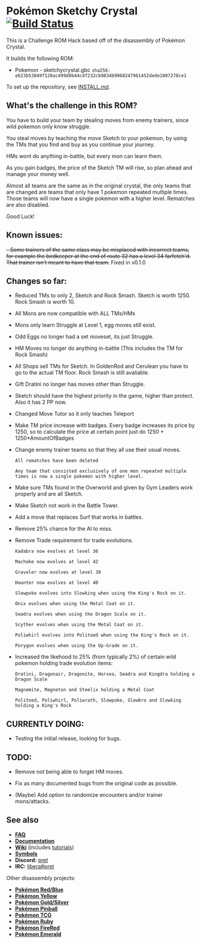 # Pokémon Sketchy Crystal [![Build Status][ci-badge]][ci]

This is a Challenge ROM Hack based off of the disassembly of Pokémon Crystal.

It builds the following ROM:

- Pokemon - sketchycrystal.gbc `sha256: eb23b53849f120ac499d8b44c4f232cb9834b9968247961452dede1007278ce1`

To set up the repository, see [INSTALL.md](INSTALL.md).

## What's the challenge in this ROM?

You have to build your team by stealing moves from enemy trainers, since wild pokemon
only know struggle.

You steal moves by teaching the move Sketch to your pokemon, by using the TMs that you find and buy
as you continue your journey.

HMs wont do anything in-battle, but every mon can learn them.

As you gain badges, the price of the Sketch TM will rise, so plan ahead and manage your money well.

Almost all teams are the same as in the original crystal, the only teams that are changed
are teams that only have 1 pokemon repeated multiple times. Those teams will now have a single
pokemon with a higher level. Rematches are also disabled.

Good Luck!

## Known issues:

~~- Some trainers of the same class may be misplaced with incorrect teams, for example the birdkeeper at the
end of route 32 has a level 34 farfetch'd. That trainer isn't meant to have that team.~~ Fixed in v0.1.0

## Changes so far:

- Reduced TMs to only 2, Sketch and Rock Smash. Sketch is worth 1250. Rock Smash is worth 10.

- All Mons are now compatible with ALL TMs/HMs

- Mons only learn Struggle at Level 1, egg moves still exist.

- Odd Eggs no longer had a set moveset, its just Struggle.

- HM Moves no longer do anything in-battle (This includes the TM for Rock Smash)

- All Shops sell TMs for Sketch. In GoldenRod and Cerulean you have to go to the actual TM floor. Rock Smash is still avaliable.

- Gift Dratini no longer has moves other than Struggle.

- Sketch should have the highest priority in the game, higher than protect. Also it has 2 PP now.

- Changed Move Tutor so it only teaches Teleport

- Make TM price increase with badges. Every badge increases its price by 1250, so to calculate
	the price at certain point just do 1250 + 1250*AmountOfBadges

- Change enemy trainer teams so that they all use their usual moves.

	`All rematches have been deleted`
	
	`Any team that consisted exclusively of one mon repeated multiple times is now a single pokemon with higher level.`

- Make sure TMs found in the Overworld and given by Gym Leaders work properly and are all Sketch.

- Make Sketch not work in the Battle Tower.

- Add a move that replaces Surf that works in battles.

- Remove 25% chance for the AI to miss.

- Remove Trade requirement for trade evolutions.

	`Kadabra now evolves at level 36`
	
	`Machoke now evolves at level 42`
	
	`Graveler now evolves at level 38`
	
	`Haunter now evolves at level 40`
	
	`Slowpoke evolves into Slowking when using the King's Rock on it.`
	
	`Onix evolves when using the Metal Coat on it.`
	
	`Seadra evolves when using the Dragon Scale on it.`
	
	`Scyther evolves when using the Metal Coat on it.`
	
	`Poliwhirl evolves into Politoed when using the King's Rock on it.`
	
	`Porygon evolves when using the Up-Grade on it.`
	
- Increased the likehood to 25% (from typically 2%) of certain wild pokemon holding trade evolution items:

	`Dratini, Dragonair, Dragonite, Horsea, Seadra and Kingdra holding a Dragon Scale`
	
	`Magnemite, Magneton and Steelix holding a Metal Coat`
	
	`Politoed, Poliwhirl, Poliwrath, Slowpoke, Slowbro and Slowking holding a King's Rock`
	
## CURRENTLY DOING:

- Testing the initial release, looking for bugs.

## TODO:

- Remove not being able to forget HM moves.

- Fix as many documented bugs from the original code as possible.

- (Maybe) Add option to randomize encounters and/or trainer mons/attacks.

## See also

- [**FAQ**](FAQ.md)
- [**Documentation**][docs]
- [**Wiki**][wiki] (includes [tutorials][tutorials])
- [**Symbols**][symbols]
- **Discord:** [pret][discord]
- **IRC:** [libera#pret][irc]

Other disassembly projects:

- [**Pokémon Red/Blue**][pokered]
- [**Pokémon Yellow**][pokeyellow]
- [**Pokémon Gold/Silver**][pokegold]
- [**Pokémon Pinball**][pokepinball]
- [**Pokémon TCG**][poketcg]
- [**Pokémon Ruby**][pokeruby]
- [**Pokémon FireRed**][pokefirered]
- [**Pokémon Emerald**][pokeemerald]

[pokered]: https://github.com/pret/pokered
[pokeyellow]: https://github.com/pret/pokeyellow
[pokegold]: https://github.com/pret/pokegold
[pokepinball]: https://github.com/pret/pokepinball
[poketcg]: https://github.com/pret/poketcg
[pokeruby]: https://github.com/pret/pokeruby
[pokefirered]: https://github.com/pret/pokefirered
[pokeemerald]: https://github.com/pret/pokeemerald
[docs]: https://pret.github.io/pokecrystal/
[wiki]: https://github.com/pret/pokecrystal/wiki
[tutorials]: https://github.com/pret/pokecrystal/wiki/Tutorials
[symbols]: https://github.com/pret/pokecrystal/tree/symbols
[discord]: https://discord.gg/d5dubZ3
[irc]: https://web.libera.chat/?#pret
[ci]: https://github.com/pret/pokecrystal/actions
[ci-badge]: https://github.com/pret/pokecrystal/actions/workflows/main.yml/badge.svg
